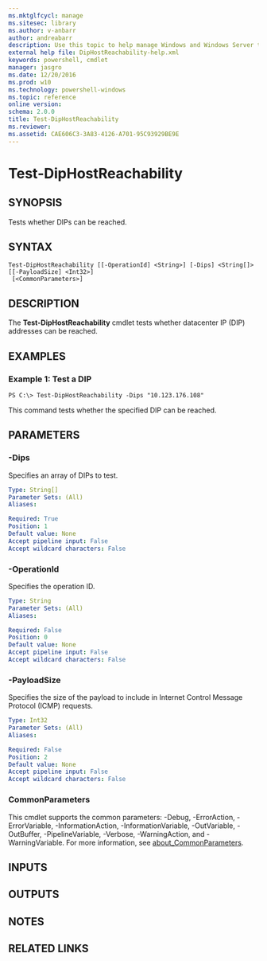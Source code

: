 ```yaml
---
ms.mktglfcycl: manage
ms.sitesec: library
ms.author: v-anbarr
author: andreabarr
description: Use this topic to help manage Windows and Windows Server technologies with Windows PowerShell.
external help file: DipHostReachability-help.xml
keywords: powershell, cmdlet
manager: jasgro
ms.date: 12/20/2016
ms.prod: w10
ms.technology: powershell-windows
ms.topic: reference
online version: 
schema: 2.0.0
title: Test-DipHostReachability
ms.reviewer:
ms.assetid: CAE606C3-3A83-4126-A701-95C93929BE9E
---
```


# Test-DipHostReachability

## SYNOPSIS
Tests whether DIPs can be reached.

## SYNTAX

```
Test-DipHostReachability [[-OperationId] <String>] [-Dips] <String[]> [[-PayloadSize] <Int32>]
 [<CommonParameters>]
```

## DESCRIPTION
The **Test-DipHostReachability** cmdlet tests whether datacenter IP (DIP) addresses can be reached.

## EXAMPLES

### Example 1: Test a DIP
```
PS C:\> Test-DipHostReachability -Dips "10.123.176.108"
```

This command tests whether the specified DIP can be reached.

## PARAMETERS

### -Dips
Specifies an array of DIPs to test.

```yaml
Type: String[]
Parameter Sets: (All)
Aliases: 

Required: True
Position: 1
Default value: None
Accept pipeline input: False
Accept wildcard characters: False
```

### -OperationId
Specifies the operation ID.

```yaml
Type: String
Parameter Sets: (All)
Aliases: 

Required: False
Position: 0
Default value: None
Accept pipeline input: False
Accept wildcard characters: False
```

### -PayloadSize
Specifies the size of the payload to include in Internet Control Message Protocol (ICMP) requests.

```yaml
Type: Int32
Parameter Sets: (All)
Aliases: 

Required: False
Position: 2
Default value: None
Accept pipeline input: False
Accept wildcard characters: False
```

### CommonParameters
This cmdlet supports the common parameters: -Debug, -ErrorAction, -ErrorVariable, -InformationAction, -InformationVariable, -OutVariable, -OutBuffer, -PipelineVariable, -Verbose, -WarningAction, and -WarningVariable. For more information, see [about_CommonParameters](http://go.microsoft.com/fwlink/?LinkID=113216).

## INPUTS

## OUTPUTS

## NOTES

## RELATED LINKS

